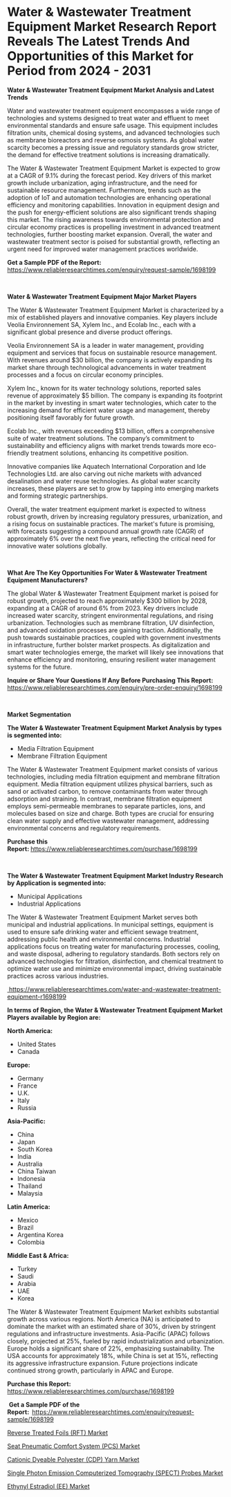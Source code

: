 <p><h1>Water & Wastewater Treatment Equipment Market Research Report Reveals The Latest Trends And Opportunities of this Market for Period from 2024 - 2031</h1></p><p><strong>Water & Wastewater Treatment Equipment Market Analysis and Latest Trends</strong></p>
<p><p>Water and wastewater treatment equipment encompasses a wide range of technologies and systems designed to treat water and effluent to meet environmental standards and ensure safe usage. This equipment includes filtration units, chemical dosing systems, and advanced technologies such as membrane bioreactors and reverse osmosis systems. As global water scarcity becomes a pressing issue and regulatory standards grow stricter, the demand for effective treatment solutions is increasing dramatically.</p><p>The Water & Wastewater Treatment Equipment Market is expected to grow at a CAGR of 9.1% during the forecast period. Key drivers of this market growth include urbanization, aging infrastructure, and the need for sustainable resource management. Furthermore, trends such as the adoption of IoT and automation technologies are enhancing operational efficiency and monitoring capabilities. Innovation in equipment design and the push for energy-efficient solutions are also significant trends shaping this market. The rising awareness towards environmental protection and circular economy practices is propelling investment in advanced treatment technologies, further boosting market expansion. Overall, the water and wastewater treatment sector is poised for substantial growth, reflecting an urgent need for improved water management practices worldwide.</p></p>
<p><strong>Get a Sample PDF of the Report:&nbsp;</strong> <a href="https://www.reliableresearchtimes.com/enquiry/request-sample/1698199?utm_campaign=1629&utm_medium=2&utm_source=Github&utm_content=ia&utm_term=12102024&utm_id=water-wastewater-treatment-equipment">https://www.reliableresearchtimes.com/enquiry/request-sample/1698199</a></p>
<p>&nbsp;</p>
<p><strong>Water & Wastewater Treatment Equipment Major Market Players</strong></p>
<p><p>The Water & Wastewater Treatment Equipment Market is characterized by a mix of established players and innovative companies. Key players include Veolia Environnement SA, Xylem Inc., and Ecolab Inc., each with a significant global presence and diverse product offerings.</p><p>Veolia Environnement SA is a leader in water management, providing equipment and services that focus on sustainable resource management. With revenues around $30 billion, the company is actively expanding its market share through technological advancements in water treatment processes and a focus on circular economy principles.</p><p>Xylem Inc., known for its water technology solutions, reported sales revenue of approximately $5 billion. The company is expanding its footprint in the market by investing in smart water technologies, which cater to the increasing demand for efficient water usage and management, thereby positioning itself favorably for future growth.</p><p>Ecolab Inc., with revenues exceeding $13 billion, offers a comprehensive suite of water treatment solutions. The company’s commitment to sustainability and efficiency aligns with market trends towards more eco-friendly treatment solutions, enhancing its competitive position.</p><p>Innovative companies like Aquatech International Corporation and Ide Technologies Ltd. are also carving out niche markets with advanced desalination and water reuse technologies. As global water scarcity increases, these players are set to grow by tapping into emerging markets and forming strategic partnerships.</p><p>Overall, the water treatment equipment market is expected to witness robust growth, driven by increasing regulatory pressures, urbanization, and a rising focus on sustainable practices. The market's future is promising, with forecasts suggesting a compound annual growth rate (CAGR) of approximately 6% over the next five years, reflecting the critical need for innovative water solutions globally.</p></p>
<p>&nbsp;</p>
<p><strong>What Are The Key Opportunities For Water & Wastewater Treatment Equipment Manufacturers?</strong></p>
<p><p>The global Water & Wastewater Treatment Equipment market is poised for robust growth, projected to reach approximately $300 billion by 2028, expanding at a CAGR of around 6% from 2023. Key drivers include increased water scarcity, stringent environmental regulations, and rising urbanization. Technologies such as membrane filtration, UV disinfection, and advanced oxidation processes are gaining traction. Additionally, the push towards sustainable practices, coupled with government investments in infrastructure, further bolster market prospects. As digitalization and smart water technologies emerge, the market will likely see innovations that enhance efficiency and monitoring, ensuring resilient water management systems for the future.</p></p>
<p><strong>Inquire or Share Your Questions If Any Before Purchasing This Report:</strong> <a href="https://www.reliableresearchtimes.com/enquiry/pre-order-enquiry/1698199?utm_campaign=1629&utm_medium=2&utm_source=Github&utm_content=ia&utm_term=12102024&utm_id=water-wastewater-treatment-equipment">https://www.reliableresearchtimes.com/enquiry/pre-order-enquiry/1698199</a></p>
<p>&nbsp;</p>
<p><strong>Market Segmentation</strong></p>
<p><strong>The Water & Wastewater Treatment Equipment Market Analysis by types is segmented into:</strong></p>
<p><ul><li>Media Filtration Equipment</li><li>Membrane Filtration Equipment</li></ul></p>
<p><p>The Water & Wastewater Treatment Equipment market consists of various technologies, including media filtration equipment and membrane filtration equipment. Media filtration equipment utilizes physical barriers, such as sand or activated carbon, to remove contaminants from water through adsorption and straining. In contrast, membrane filtration equipment employs semi-permeable membranes to separate particles, ions, and molecules based on size and charge. Both types are crucial for ensuring clean water supply and effective wastewater management, addressing environmental concerns and regulatory requirements.</p></p>
<p><strong>Purchase this Report:&nbsp;</strong><a href="https://www.reliableresearchtimes.com/purchase/1698199?utm_campaign=1629&utm_medium=2&utm_source=Github&utm_content=ia&utm_term=12102024&utm_id=water-wastewater-treatment-equipment">https://www.reliableresearchtimes.com/purchase/1698199</a></p>
<p>&nbsp;</p>
<p><strong>The Water & Wastewater Treatment Equipment Market Industry Research by Application is segmented into:</strong></p>
<p><ul><li>Municipal Applications</li><li>Industrial Applications</li></ul></p>
<p><p>The Water & Wastewater Treatment Equipment Market serves both municipal and industrial applications. In municipal settings, equipment is used to ensure safe drinking water and efficient sewage treatment, addressing public health and environmental concerns. Industrial applications focus on treating water for manufacturing processes, cooling, and waste disposal, adhering to regulatory standards. Both sectors rely on advanced technologies for filtration, disinfection, and chemical treatment to optimize water use and minimize environmental impact, driving sustainable practices across various industries.</p></p>
<p><a href="https://www.reliableresearchtimes.com/water-and-wastewater-treatment-equipment-r1698199?utm_campaign=1629&utm_medium=2&utm_source=Github&utm_content=ia&utm_term=12102024&utm_id=water-wastewater-treatment-equipment">&nbsp;https://www.reliableresearchtimes.com/water-and-wastewater-treatment-equipment-r1698199</a></p>
<p><strong>In terms of Region, the Water & Wastewater Treatment Equipment Market Players available by Region are:</strong></p>
<p>
    <p> <strong> North America: </strong>
        <ul>
            <li>United States</li>
            <li>Canada</li>
        </ul>
        </p> 
    <p> <strong> Europe: </strong>
        <ul>
            <li>Germany</li>
            <li>France</li>
            <li>U.K.</li>
            <li>Italy</li>
            <li>Russia</li>
        </ul>
        </p> 
    <p> <strong> Asia-Pacific: </strong>
        <ul>
            <li>China</li>
            <li>Japan</li>
            <li>South Korea</li>
            <li>India</li>
            <li>Australia</li>
            <li>China Taiwan</li>
            <li>Indonesia</li>
            <li>Thailand</li>
            <li>Malaysia</li>
        </ul>
        </p> 
    <p> <strong> Latin America: </strong>
        <ul>
            <li>Mexico</li>
            <li>Brazil</li>
            <li>Argentina Korea</li>
            <li>Colombia</li>
        </ul>
        </p> 
    <p> <strong> Middle East & Africa: </strong>
        <ul>
            <li>Turkey</li>
            <li>Saudi</li>
            <li>Arabia</li>
            <li>UAE</li>
            <li>Korea</li>
        </ul>
    </p>
    </p>
<p><p>The Water & Wastewater Treatment Equipment Market exhibits substantial growth across various regions. North America (NA) is anticipated to dominate the market with an estimated share of 30%, driven by stringent regulations and infrastructure investments. Asia-Pacific (APAC) follows closely, projected at 25%, fueled by rapid industrialization and urbanization. Europe holds a significant share of 22%, emphasizing sustainability. The USA accounts for approximately 18%, while China is set at 15%, reflecting its aggressive infrastructure expansion. Future projections indicate continued strong growth, particularly in APAC and Europe.</p></p>
<p><strong>Purchase this Report: </strong><a href="https://www.reliableresearchtimes.com/purchase/1698199?utm_campaign=1629&utm_medium=2&utm_source=Github&utm_content=ia&utm_term=12102024&utm_id=water-wastewater-treatment-equipment">https://www.reliableresearchtimes.com/purchase/1698199</a></p>
<p>&nbsp;<strong>Get a Sample PDF of the Report:&nbsp;&nbsp;</strong><a href="https://www.reliableresearchtimes.com/enquiry/request-sample/1698199?utm_campaign=1629&utm_medium=2&utm_source=Github&utm_content=ia&utm_term=12102024&utm_id=water-wastewater-treatment-equipment">https://www.reliableresearchtimes.com/enquiry/request-sample/1698199</a></p>
<p><strong></strong></p>
<p><p><a href="https://www.linkedin.com/pulse/influencing-factors-reverse-treated-foils-rft-market-insights-61uoc?utm_campaign=1629&utm_medium=2&utm_source=Github&utm_content=ia&utm_term=12102024&utm_id=water-wastewater-treatment-equipment">Reverse Treated Foils (RFT) Market</a></p><p><a href="https://www.linkedin.com/pulse/global-seat-pneumatic-comfort-system-pcs-market-size-trends-pumkc?utm_campaign=1629&utm_medium=2&utm_source=Github&utm_content=ia&utm_term=12102024&utm_id=water-wastewater-treatment-equipment">Seat Pneumatic Comfort System (PCS) Market</a></p><p><a href="https://www.linkedin.com/pulse/cationic-dyeable-polyester-cdp-yarn-market-segmentation-eptlc?utm_campaign=1629&utm_medium=2&utm_source=Github&utm_content=ia&utm_term=12102024&utm_id=water-wastewater-treatment-equipment">Cationic Dyeable Polyester (CDP) Yarn Market</a></p><p><a href="https://www.linkedin.com/pulse/single-photon-emission-computerized-tomography-spect-y09ic?utm_campaign=1629&utm_medium=2&utm_source=Github&utm_content=ia&utm_term=12102024&utm_id=water-wastewater-treatment-equipment">Single Photon Emission Computerized Tomography (SPECT) Probes Market</a></p><p><a href="https://www.linkedin.com/pulse/ethynyl-estradiol-ee-market-global-share-ranking-overall-kl3jc?utm_campaign=1629&utm_medium=2&utm_source=Github&utm_content=ia&utm_term=12102024&utm_id=water-wastewater-treatment-equipment">Ethynyl Estradiol (EE) Market</a></p></p>